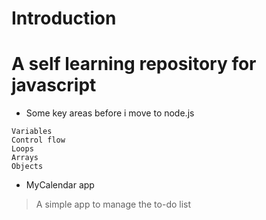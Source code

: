 # Introduction
A self learning repository for javascript
=====================

* Some key areas before i move to node.js
```
Variables
Control flow
Loops
Arrays
Objects
```

* MyCalendar app
>  A simple app to manage the to-do list
